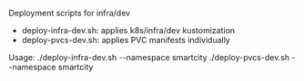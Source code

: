 Deployment scripts for infra/dev

- deploy-infra-dev.sh: applies k8s/infra/dev kustomization
- deploy-pvcs-dev.sh: applies PVC manifests individually

Usage:
  ./deploy-infra-dev.sh --namespace smartcity
  ./deploy-pvcs-dev.sh --namespace smartcity
